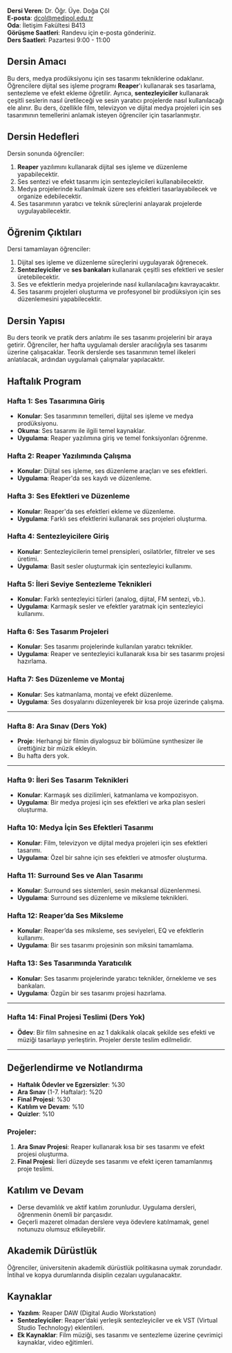 **Dersi Veren**: Dr. Öğr. Üye. Doğa Çöl  
**E-posta**: dcol@medipol.edu.tr  
**Oda**: İletişim Fakültesi B413  
**Görüşme Saatleri**: Randevu için e-posta gönderiniz.  
**Ders Saatleri**: Pazartesi 9:00 - 11:00

## **Dersin Amacı**

Bu ders, medya prodüksiyonu için ses tasarımı tekniklerine odaklanır. Öğrencilere dijital ses işleme programı **Reaper**'ı kullanarak ses tasarlama, sentezleme ve efekt ekleme öğretilir. Ayrıca, **sentezleyiciler** kullanarak çeşitli seslerin nasıl üretileceği ve sesin yaratıcı projelerde nasıl kullanılacağı ele alınır. Bu ders, özellikle film, televizyon ve dijital medya projeleri için ses tasarımının temellerini anlamak isteyen öğrenciler için tasarlanmıştır.

## **Dersin Hedefleri**

Dersin sonunda öğrenciler:

1. **Reaper** yazılımını kullanarak dijital ses işleme ve düzenleme yapabilecektir.
2. Ses sentezi ve efekt tasarımı için sentezleyicileri kullanabilecektir.
3. Medya projelerinde kullanılmak üzere ses efektleri tasarlayabilecek ve organize edebilecektir.
4. Ses tasarımının yaratıcı ve teknik süreçlerini anlayarak projelerde uygulayabilecektir.

## **Öğrenim Çıktıları**

Dersi tamamlayan öğrenciler:

1. Dijital ses işleme ve düzenleme süreçlerini uygulayarak öğrenecek.
2. **Sentezleyiciler** ve **ses bankaları** kullanarak çeşitli ses efektleri ve sesler üretebilecektir.
3. Ses ve efektlerin medya projelerinde nasıl kullanılacağını kavrayacaktır.
4. Ses tasarımı projeleri oluşturma ve profesyonel bir prodüksiyon için ses düzenlemesini yapabilecektir.

## **Dersin Yapısı**

Bu ders teorik ve pratik ders anlatımı ile ses tasarımı projelerini bir araya getirir. Öğrenciler, her hafta uygulamalı dersler aracılığıyla ses tasarımı üzerine çalışacaklar. Teorik derslerde ses tasarımının temel ilkeleri anlatılacak, ardından uygulamalı çalışmalar yapılacaktır.

## **Haftalık Program**

### **Hafta 1: Ses Tasarımına Giriş**

- **Konular**: Ses tasarımının temelleri, dijital ses işleme ve medya prodüksiyonu.
- **Okuma**: Ses tasarımı ile ilgili temel kaynaklar.
- **Uygulama**: Reaper yazılımına giriş ve temel fonksiyonları öğrenme.

### **Hafta 2: Reaper Yazılımında Çalışma**

- **Konular**: Dijital ses işleme, ses düzenleme araçları ve ses efektleri.
- **Uygulama**: Reaper'da ses kaydı ve düzenleme.

### **Hafta 3: Ses Efektleri ve Düzenleme**

- **Konular**: Reaper'da ses efektleri ekleme ve düzenleme.
- **Uygulama**: Farklı ses efektlerini kullanarak ses projeleri oluşturma.

### **Hafta 4: Sentezleyicilere Giriş**

- **Konular**: Sentezleyicilerin temel prensipleri, osilatörler, filtreler ve ses üretimi.
- **Uygulama**: Basit sesler oluşturmak için sentezleyici kullanımı.

### **Hafta 5: İleri Seviye Sentezleme Teknikleri**

- **Konular**: Farklı sentezleyici türleri (analog, dijital, FM sentezi, vb.).
- **Uygulama**: Karmaşık sesler ve efektler yaratmak için sentezleyici kullanımı.

### **Hafta 6: Ses Tasarım Projeleri**

- **Konular**: Ses tasarımı projelerinde kullanılan yaratıcı teknikler.
- **Uygulama**: Reaper ve sentezleyici kullanarak kısa bir ses tasarımı projesi hazırlama.

### **Hafta 7: Ses Düzenleme ve Montaj**

- **Konular**: Ses katmanlama, montaj ve efekt düzenleme.
- **Uygulama**: Ses dosyalarını düzenleyerek bir kısa proje üzerinde çalışma.

---

### **Hafta 8: Ara Sınav (Ders Yok)**

- **Proje**: Herhangi bir filmin diyalogsuz bir bölümüne synthesizer ile ürettiğiniz bir müzik ekleyin. 
- Bu hafta ders yok.

---

### **Hafta 9: İleri Ses Tasarım Teknikleri**

- **Konular**: Karmaşık ses dizilimleri, katmanlama ve kompozisyon.
- **Uygulama**: Bir medya projesi için ses efektleri ve arka plan sesleri oluşturma.

### **Hafta 10: Medya İçin Ses Efektleri Tasarımı**

- **Konular**: Film, televizyon ve dijital medya projeleri için ses efektleri tasarımı.
- **Uygulama**: Özel bir sahne için ses efektleri ve atmosfer oluşturma.

### **Hafta 11: Surround Ses ve Alan Tasarımı**

- **Konular**: Surround ses sistemleri, sesin mekansal düzenlenmesi.
- **Uygulama**: Surround ses düzenleme ve miksleme teknikleri.

### **Hafta 12: Reaper’da Ses Miksleme**

- **Konular**: Reaper’da ses miksleme, ses seviyeleri, EQ ve efektlerin kullanımı.
- **Uygulama**: Bir ses tasarımı projesinin son miksini tamamlama.

### **Hafta 13: Ses Tasarımında Yaratıcılık**

- **Konular**: Ses tasarımı projelerinde yaratıcı teknikler, örnekleme ve ses bankaları.
- **Uygulama**: Özgün bir ses tasarımı projesi hazırlama.

---

### **Hafta 14: Final Projesi Teslimi (Ders Yok)**

- **Ödev**: Bir film sahnesine en az 1 dakikalık olacak şekilde ses efekti ve müziği tasarlayıp yerleştirin. Projeler derste teslim edilmelidir.


---

## **Değerlendirme ve Notlandırma**

- **Haftalık Ödevler ve Egzersizler**: %30
- **Ara Sınav** (1-7. Haftalar): %20
- **Final Projesi**: %30
- **Katılım ve Devam**: %10
- **Quizler**: %10

### **Projeler**:

1. **Ara Sınav Projesi**: Reaper kullanarak kısa bir ses tasarımı ve efekt projesi oluşturma.
2. **Final Projesi**: İleri düzeyde ses tasarımı ve efekt içeren tamamlanmış proje teslimi.

## **Katılım ve Devam**

- Derse devamlılık ve aktif katılım zorunludur. Uygulama dersleri, öğrenmenin önemli bir parçasıdır.
- Geçerli mazeret olmadan derslere veya ödevlere katılmamak, genel notunuzu olumsuz etkileyebilir.

## **Akademik Dürüstlük**

Öğrenciler, üniversitenin akademik dürüstlük politikasına uymak zorundadır. İntihal ve kopya durumlarında disiplin cezaları uygulanacaktır.

## **Kaynaklar**

- **Yazılım**: Reaper DAW (Digital Audio Workstation)
- **Sentezleyiciler**: Reaper’daki yerleşik sentezleyiciler ve ek VST (Virtual Studio Technology) eklentileri.
- **Ek Kaynaklar**: Film müziği, ses tasarımı ve sentezleme üzerine çevrimiçi kaynaklar, video eğitimleri.